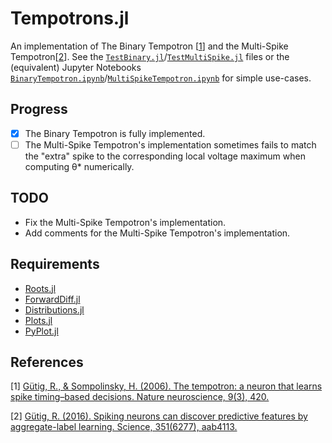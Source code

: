 # Tempotrons.jl
An implementation of The Binary Tempotron [[1](#references)] and the Multi-Spike Tempotron[[2](#references)]. See the [`TestBinary.jl`](https://github.com/bci4cpl/Tempotrons.jl/blob/master/TestBinary.jl)/[`TestMultiSpike.jl`](https://github.com/bci4cpl/Tempotrons.jl/blob/master/TestMultiSpike.jl) files or the (equivalent) Jupyter Notebooks [`BinaryTempotron.ipynb`](https://github.com/bci4cpl/Tempotrons.jl/blob/master/BinaryTempotron.ipynb)/[`MultiSpikeTempotron.ipynb`](https://github.com/bci4cpl/Tempotrons.jl/blob/master/MultiSpikeTempotron.ipynb) for simple use-cases.

## Progress
- [x] The Binary Tempotron is fully implemented.
- [ ] The Multi-Spike Tempotron's implementation sometimes fails to match the "extra" spike to the corresponding local voltage maximum when computing θ* numerically.

## TODO
* Fix the Multi-Spike Tempotron's implementation.
* Add comments for the Multi-Spike Tempotron's implementation.

## Requirements
* [Roots.jl](https://github.com/JuliaMath/Roots.jl)
* [ForwardDiff.jl](https://github.com/JuliaDiff/ForwardDiff.jl)
* [Distributions.jl](https://github.com/JuliaStats/Distributions.jl)
* [Plots.jl](juliaplots.org)
* [PyPlot.jl](https://github.com/JuliaPy/PyPlot.jl)

## References
[1] [Gütig, R., & Sompolinsky, H. (2006). The tempotron: a neuron that learns spike timing–based decisions. Nature neuroscience, 9(3), 420.](https://www.nature.com/articles/nn1643)

[2] [Gütig, R. (2016). Spiking neurons can discover predictive features by aggregate-label learning. Science, 351(6277), aab4113.](https://science.sciencemag.org/content/351/6277/aab4113)
